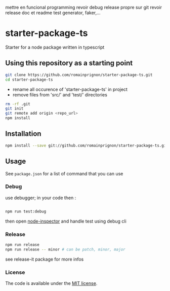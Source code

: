 mettre en funcional programming
revoir debug
release propre sur git
revoir release doc et readme
test generator, faker,...

# starter-package-ts

Starter for a node package written in typescript

## Using this repository as a starting point

```sh
git clone https://github.com/romainprignon/starter-package-ts.git
cd starter-package-ts
```

* rename all occurence of 'starter-package-ts' in project
* remove files from 'src/' and 'test/' directories

```sh
rm -rf .git
git init
git remote add origin <repo_url>
npm install
```

## Installation

```sh
npm install --save git://github.com/romainprignon/starter-package-ts.git
```

## Usage
See `package.json` for a list of command that you can use

### Debug

use debugger; in your code then :
```sh

npm run test:debug
```
then open [node-inspector](http://127.0.0.1:8080/debug?port=5858)
and handle test using debug cli

### Release

```sh
npm run release
npm run release -- minor # can be patch, minor, major
```
see release-it package for more infos

### License

The code is available under the [MIT license](LICENSE.md).
